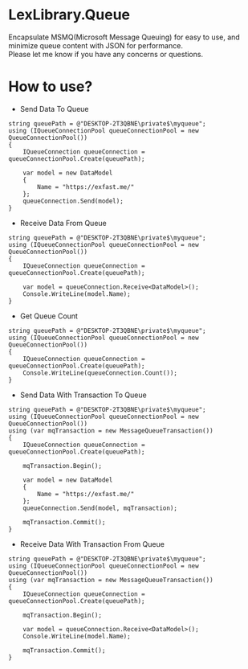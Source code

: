 # LexLibrary.Queue

Encapsulate MSMQ(Microsoft Message Queuing) for easy to use, and minimize queue content with JSON for performance.    
Please let me know if you have any concerns or questions.

# How to use?

* Send Data To Queue
````
string queuePath = @"DESKTOP-2T3QBNE\private$\myqueue";
using (IQueueConnectionPool queueConnectionPool = new QueueConnectionPool())
{
    IQueueConnection queueConnection = queueConnectionPool.Create(queuePath);

    var model = new DataModel
    {
        Name = "https://exfast.me/"
    };
    queueConnection.Send(model);
}
````

* Receive Data From Queue
````
string queuePath = @"DESKTOP-2T3QBNE\private$\myqueue";
using (IQueueConnectionPool queueConnectionPool = new QueueConnectionPool())
{
    IQueueConnection queueConnection = queueConnectionPool.Create(queuePath);

    var model = queueConnection.Receive<DataModel>();
    Console.WriteLine(model.Name);
}
````

* Get Queue Count
````
string queuePath = @"DESKTOP-2T3QBNE\private$\myqueue";
using (IQueueConnectionPool queueConnectionPool = new QueueConnectionPool())
{
    IQueueConnection queueConnection = queueConnectionPool.Create(queuePath);
    Console.WriteLine(queueConnection.Count());
}
````

* Send Data With Transaction To Queue
````
string queuePath = @"DESKTOP-2T3QBNE\private$\myqueue";
using (IQueueConnectionPool queueConnectionPool = new QueueConnectionPool())
using (var mqTransaction = new MessageQueueTransaction())
{
    IQueueConnection queueConnection = queueConnectionPool.Create(queuePath);

    mqTransaction.Begin();

    var model = new DataModel
    {
        Name = "https://exfast.me/"
    };
    queueConnection.Send(model, mqTransaction);

    mqTransaction.Commit();
}
````

* Receive Data With Transaction From Queue
````
string queuePath = @"DESKTOP-2T3QBNE\private$\myqueue";
using (IQueueConnectionPool queueConnectionPool = new QueueConnectionPool())
using (var mqTransaction = new MessageQueueTransaction())
{
    IQueueConnection queueConnection = queueConnectionPool.Create(queuePath);

    mqTransaction.Begin();

    var model = queueConnection.Receive<DataModel>();
    Console.WriteLine(model.Name);

    mqTransaction.Commit();
}
````

